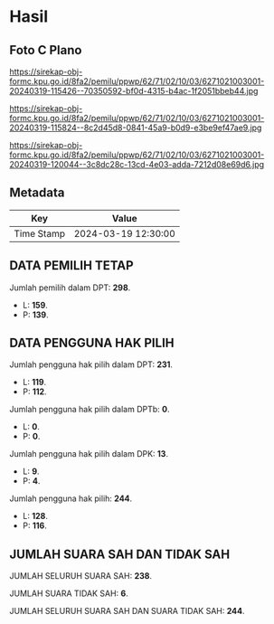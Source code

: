 # Hasil

## Foto C Plano

https://sirekap-obj-formc.kpu.go.id/8fa2/pemilu/ppwp/62/71/02/10/03/6271021003001-20240319-115426--70350592-bf0d-4315-b4ac-1f2051bbeb44.jpg

https://sirekap-obj-formc.kpu.go.id/8fa2/pemilu/ppwp/62/71/02/10/03/6271021003001-20240319-115824--8c2d45d8-0841-45a9-b0d9-e3be9ef47ae9.jpg

https://sirekap-obj-formc.kpu.go.id/8fa2/pemilu/ppwp/62/71/02/10/03/6271021003001-20240319-120044--3c8dc28c-13cd-4e03-adda-7212d08e69d6.jpg


## Metadata

| Key        | Value               |
| ---------- | ------------------- |
| Time Stamp | 2024-03-19 12:30:00 |


## DATA PEMILIH TETAP

Jumlah pemilih dalam DPT: **298**.
 * L: **159**.
 * P: **139**.

## DATA PENGGUNA HAK PILIH

Jumlah pengguna hak pilih dalam DPT: **231**.
 * L: **119**.
 * P: **112**.

Jumlah pengguna hak pilih dalam DPTb: **0**.
 * L: **0**.
 * P: **0**.

Jumlah pengguna hak pilih dalam DPK: **13**.
 * L: **9**.
 * P: **4**.

Jumlah pengguna hak pilih: **244**.
 * L: **128**.
 * P: **116**.

## JUMLAH SUARA SAH DAN TIDAK SAH

JUMLAH SELURUH SUARA SAH: **238**.

JUMLAH SUARA TIDAK SAH: **6**.

JUMLAH SELURUH SUARA SAH DAN SUARA TIDAK SAH: **244**.


